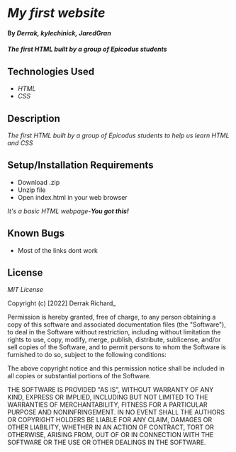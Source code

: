 # _My first website_

#### By _**Derrak, kylechinick, JaredGran**_

#### _The first HTML built by a group of Epicodus students_

## Technologies Used

* _HTML_
* _CSS_

## Description

_The first HTML built by a group of Epicodus students to help us learn HTML and CSS_

## Setup/Installation Requirements

* Download .zip
* Unzip file
* Open index.html in your web browser

_It's a basic HTML webpage-**You got this!**_

## Known Bugs

* Most of the links dont work

## License

_MIT License_

Copyright (c) [2022] Derrak Richard_

Permission is hereby granted, free of charge, to any person obtaining a copy
of this software and associated documentation files (the "Software"), to deal
in the Software without restriction, including without limitation the rights
to use, copy, modify, merge, publish, distribute, sublicense, and/or sell
copies of the Software, and to permit persons to whom the Software is
furnished to do so, subject to the following conditions:

The above copyright notice and this permission notice shall be included in all
copies or substantial portions of the Software.

THE SOFTWARE IS PROVIDED "AS IS", WITHOUT WARRANTY OF ANY KIND, EXPRESS OR
IMPLIED, INCLUDING BUT NOT LIMITED TO THE WARRANTIES OF MERCHANTABILITY,
FITNESS FOR A PARTICULAR PURPOSE AND NONINFRINGEMENT. IN NO EVENT SHALL THE
AUTHORS OR COPYRIGHT HOLDERS BE LIABLE FOR ANY CLAIM, DAMAGES OR OTHER
LIABILITY, WHETHER IN AN ACTION OF CONTRACT, TORT OR OTHERWISE, ARISING FROM,
OUT OF OR IN CONNECTION WITH THE SOFTWARE OR THE USE OR OTHER DEALINGS IN THE
SOFTWARE.